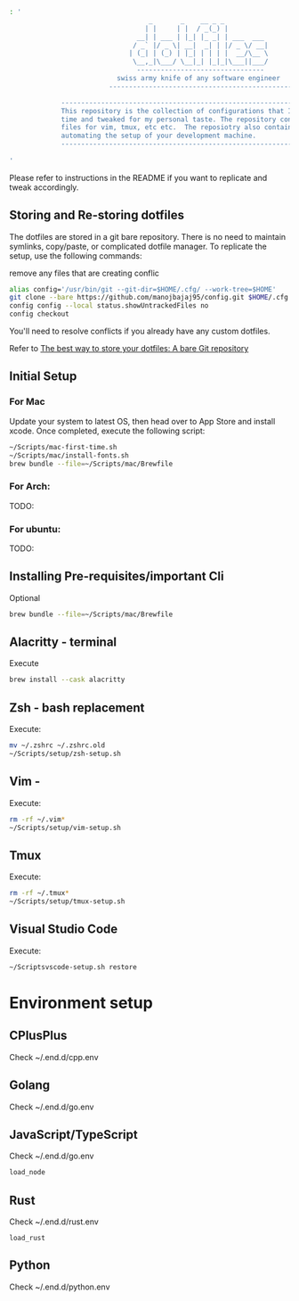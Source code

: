 ```bash
: '
                                   _       _    __ _ _
                                  | |     | |  / _(_) |
                                __| | ___ | |_| |_ _| | ___  ___
                               / _` |/ _ \| __|  _| | |/ _ \/ __|
                              | (_| | (_) | |_| | | | |  __/\__ \
                               \__,_|\___/ \__|_| |_|_|\___||___/
                                --------------------------------
                           swiss army knife of any software engineer
                         ----------------------------------------------

             -----------------------------------------------------------------------
             This repository is the collection of configurations that I learned over
             time and tweaked for my personal taste. The repository contains configs
             files for vim, tmux, etc etc.  The reposiotry also contains scripts for
             automating the setup of your development machine.
             -----------------------------------------------------------------------
    
'
```

Please refer to instructions in the README if you want to replicate and tweak accordingly.

## Storing and Re-storing dotfiles

The dotfiles are stored in a git bare repository. There is no need to maintain symlinks, copy/paste, or complicated dotfile manager.
To replicate the setup, use the following commands:

remove any files that are creating conflic

```bash
alias config='/usr/bin/git --git-dir=$HOME/.cfg/ --work-tree=$HOME'
git clone --bare https://github.com/manojbajaj95/config.git $HOME/.cfg
config config --local status.showUntrackedFiles no
config checkout
```

You'll need to resolve conflicts if you already have any custom dotfiles.

Refer to [The best way to store your dotfiles: A bare Git repository](https://www.atlassian.com/git/tutorials/dotfiles)

## Initial Setup

### For Mac
Update your system to latest OS, then head over to App Store and install xcode.
Once completed, execute the following script:
```bash
~/Scripts/mac-first-time.sh
~/Scripts/mac/install-fonts.sh
brew bundle --file=~/Scripts/mac/Brewfile
```


### For Arch:
TODO:

### For ubuntu:
TODO:

## Installing Pre-requisites/important Cli
Optional
```bash
brew bundle --file=~/Scripts/mac/Brewfile
```


## Alacritty - terminal
Execute
```bash
brew install --cask alacritty
```

## Zsh - bash replacement
Execute:
```bash
mv ~/.zshrc ~/.zshrc.old
~/Scripts/setup/zsh-setup.sh
```

## Vim -
Execute:
```bash
rm -rf ~/.vim*
~/Scripts/setup/vim-setup.sh
```

## Tmux 
Execute:
```bash
rm -rf ~/.tmux*
~/Scripts/setup/tmux-setup.sh
```

## Visual Studio Code
Execute:
```bash
~/Scriptsvscode-setup.sh restore
```

# Environment setup

## CPlusPlus
Check ~/.end.d/cpp.env

## Golang
Check ~/.end.d/go.env

## JavaScript/TypeScript
Check ~/.end.d/go.env
```bash
load_node
```

## Rust
Check ~/.end.d/rust.env
```
load_rust
```

## Python
Check ~/.end.d/python.env

